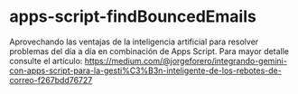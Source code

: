 # apps-script-findBouncedEmails

Aprovechando las ventajas de la inteligencia artificial para resolver problemas del día a día en combinación de Apps Script.
Para mayor detalle consulte el artículo: https://medium.com/@jorgeforero/integrando-gemini-con-apps-script-para-la-gesti%C3%B3n-inteligente-de-los-rebotes-de-correo-f267bdd76727

